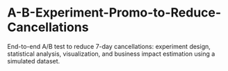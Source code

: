 # A-B-Experiment-Promo-to-Reduce-Cancellations
End-to-end A/B test to reduce 7-day cancellations: experiment design, statistical analysis, visualization, and business impact estimation using a simulated dataset.
